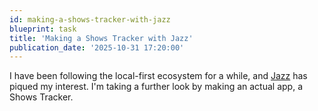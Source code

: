 ```yaml
---
id: making-a-shows-tracker-with-jazz
blueprint: task
title: 'Making a Shows Tracker with Jazz'
publication_date: '2025-10-31 17:20:00'
---
```


I have been following the local-first ecosystem for a while, and [Jazz](https://jazz.tools/) has piqued my interest. I'm taking a further look by making an actual app, a Shows Tracker.
